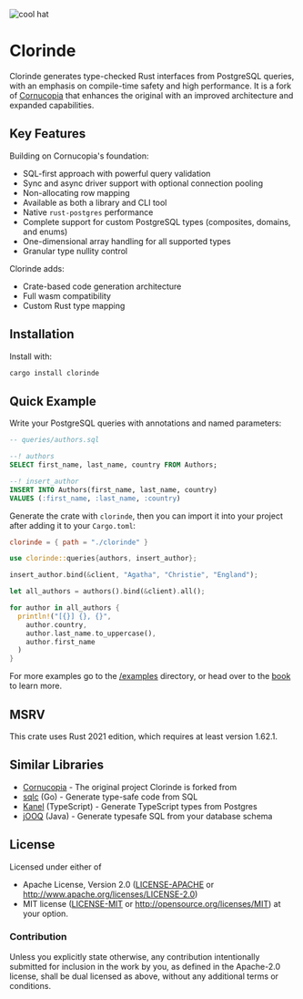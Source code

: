 ![cool hat](https://raw.githubusercontent.com/halcyonnouveau/clorinde/refs/heads/main/docs/assets/clorinde_hat.png)

# Clorinde

Clorinde generates type-checked Rust interfaces from PostgreSQL queries, with an emphasis on compile-time safety and high performance. It is a fork of [Cornucopia](https://github.com/cornucopia-rs/cornucopia) that enhances the original with an improved architecture and expanded capabilities.

## Key Features

Building on Cornucopia's foundation:
* SQL-first approach with powerful query validation
* Sync and async driver support with optional connection pooling
* Non-allocating row mapping
* Available as both a library and CLI tool
* Native `rust-postgres` performance
* Complete support for custom PostgreSQL types (composites, domains, and enums)
* One-dimensional array handling for all supported types
* Granular type nullity control

Clorinde adds:
* Crate-based code generation architecture 
* Full wasm compatibility
* Custom Rust type mapping

## Installation

Install with:

```bash
cargo install clorinde
```

## Quick Example
Write your PostgreSQL queries with annotations and named parameters:

```sql
-- queries/authors.sql

--! authors
SELECT first_name, last_name, country FROM Authors;

--! insert_author
INSERT INTO Authors(first_name, last_name, country)
VALUES (:first_name, :last_name, :country)
```

Generate the crate with `clorinde`, then you can import it into your project after adding it to your `Cargo.toml`:
```toml
clorinde = { path = "./clorinde" }
```

```rust
use clorinde::queries{authors, insert_author};

insert_author.bind(&client, "Agatha", "Christie", "England");

let all_authors = authors().bind(&client).all();

for author in all_authors {
  println!("[{}] {}, {}", 
    author.country, 
    author.last_name.to_uppercase(), 
    author.first_name
  )
}
```

For more examples go to the [/examples](https://github.com/halcyonnouveau/clorinde/tree/main/examples) directory, or head over to the [book](https://halcyonnouveau.github.io/clorinde/) to learn more.

## MSRV

This crate uses Rust 2021 edition, which requires at least version 1.62.1.

## Similar Libraries

- [Cornucopia](https://github.com/cornucopia-rs/cornucopia) - The original project Clorinde is forked from
- [sqlc](https://github.com/sqlc-dev/sqlc) (Go) - Generate type-safe code from SQL
- [Kanel](https://github.com/kristiandupont/kanel) (TypeScript) - Generate TypeScript types from Postgres
- [jOOQ](https://github.com/jOOQ/jOOQ) (Java) - Generate typesafe SQL from your database schema

## License

Licensed under either of
 * Apache License, Version 2.0 ([LICENSE-APACHE](LICENSE-APACHE) or http://www.apache.org/licenses/LICENSE-2.0)
 * MIT license ([LICENSE-MIT](LICENSE-MIT) or http://opensource.org/licenses/MIT)
at your option.

### Contribution

Unless you explicitly state otherwise, any contribution intentionally submitted
for inclusion in the work by you, as defined in the Apache-2.0 license, shall be dual licensed as above, without any
additional terms or conditions.
